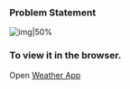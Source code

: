 ### Problem Statement

<!-- <img src="https://user-images.githubusercontent.com/74304479/204313677-2c93c796-3665-4be2-bafe-2a0e94407b9f.PNG" width="300" height="400" /> -->

![img|50%](https://user-images.githubusercontent.com/74304479/204313677-2c93c796-3665-4be2-bafe-2a0e94407b9f.PNG)

### To view it in the browser.
Open [Weather App](https://nithya-developer.github.io/weather-app/) 
